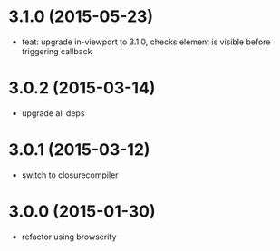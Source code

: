 # 3.1.0 (2015-05-23)

  * feat: upgrade in-viewport to 3.1.0, checks element is visible before triggering callback

# 3.0.2 (2015-03-14)

  * upgrade all deps

# 3.0.1 (2015-03-12)
  
  * switch to closurecompiler

# 3.0.0 (2015-01-30)

  * refactor using browserify

